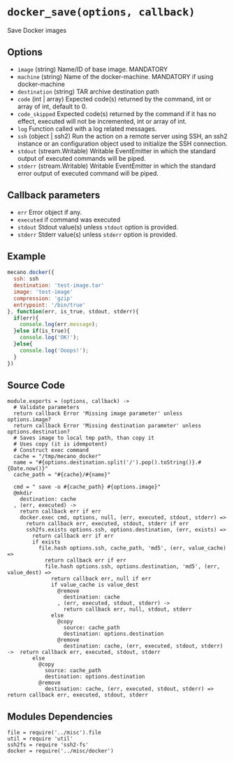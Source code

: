 
# `docker_save(options, callback)`

Save Docker images

## Options

*   `image` (string)
    Name/ID of base image. MANDATORY
*   `machine` (string)
    Name of the docker-machine. MANDATORY if using docker-machine
*   `destination` (string)
    TAR archive destination path
*   `code` (int | array)
    Expected code(s) returned by the command, int or array of int, default to 0.
*   `code_skipped`
    Expected code(s) returned by the command if it has no effect, executed will
    not be incremented, int or array of int.
*   `log`
    Function called with a log related messages.
*   `ssh` (object | ssh2)
    Run the action on a remote server using SSH, an ssh2 instance or an
    configuration object used to initialize the SSH connection.
*   `stdout` (stream.Writable)
    Writable EventEmitter in which the standard output of executed commands will
    be piped.
*   `stderr` (stream.Writable)
    Writable EventEmitter in which the standard error output of executed command
    will be piped.

## Callback parameters

*   `err`
    Error object if any.
*   `executed`
    if command was executed
*   `stdout`
    Stdout value(s) unless `stdout` option is provided.
*   `stderr`
    Stderr value(s) unless `stderr` option is provided.

## Example

```javascript
mecano.docker({
  ssh: ssh
  destination: 'test-image.tar'
  image: 'test-image'
  compression: 'gzip'
  entrypoint: '/bin/true'
}, function(err, is_true, stdout, stderr){
  if(err){
    console.log(err.message);
  }else if(is_true){
    console.log('OK!');
  }else{
    console.log('Ooops!');
  }
})
```

## Source Code

    module.exports = (options, callback) ->
      # Validate parameters
      return callback Error 'Missing image parameter' unless options.image?
      return callback Error 'Missing destination parameter' unless options.destination?
      # Saves image to local tmp path, than copy it
      # Uses copy (it is idempotent)
      # Construct exec command
      cache = "/tmp/mecano_docker"
      name = "#{options.destination.split('/').pop().toString()}.#{Date.now()}"
      cache_path = "#{cache}/#{name}"

      cmd = " save -o #{cache_path} #{options.image}"
      @mkdir
        destination: cache
      , (err, executed) ->
        return callback err if err
        docker.exec cmd, options, null, (err, executed, stdout, stderr) =>
          return callback err, executed, stdout, stderr if err
          ssh2fs.exists options.ssh, options.destination, (err, exists) =>
            return callback err if err
            if exists
              file.hash options.ssh, cache_path, 'md5', (err, value_cache) =>
                return callback err if err
                file.hash options.ssh, options.destination, 'md5', (err, value_dest) =>
                  return callback err, null if err
                  if value_cache is value_dest
                    @remove
                      destination: cache
                    , (err, executed, stdout, stderr) ->
                      return callback err, null, stdout, stderr
                  else
                    @copy
                      source: cache_path
                      destination: options.destination
                    @remove
                      destination: cache, (err, executed, stdout, stderr) ->  return callback err, executed, stdout, stderr
            else
              @copy
                source: cache_path
                destination: options.destination
              @remove
                destination: cache, (err, executed, stdout, stderr) =>  return callback err, executed, stdout, stderr

## Modules Dependencies

    file = require('../misc').file
    util = require 'util'
    ssh2fs = require 'ssh2-fs'
    docker = require('../misc/docker')
